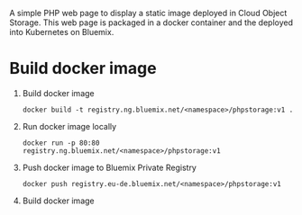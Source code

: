 
A simple PHP web page to display a static image deployed in Cloud Object Storage. This web page is packaged in a docker container and the deployed into Kubernetes on Bluemix.


# Build docker image

1. Build docker image
    ```
    docker build -t registry.ng.bluemix.net/<namespace>/phpstorage:v1 .
    ```

1. Run docker image locally
    ```
    docker run -p 80:80 registry.ng.bluemix.net/<namespace>/phpstorage:v1
    ```

1. Push docker image to Bluemix Private Registry
    ```
    docker push registry.eu-de.bluemix.net/<namespace>/phpstorage:v1
    ```

1. Build docker image
    ```
    ```
